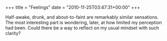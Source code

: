+++
title = "Feelings"
date = "2010-11-25T03:47:31+00:00"
+++

Half-awake, drunk, and about-to-faint are remarkably similar sensations.  The most interesting part is wondering, later, at how limited my perception had been.  Could there be a way to reflect on my usual mindset with such clarity?
			
